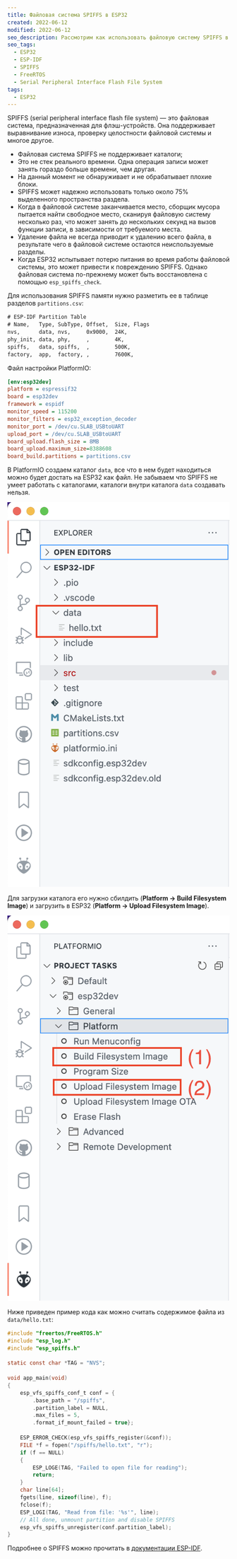 ```yaml
---
title: Файловая система SPIFFS в ESP32
created: 2022-06-12
modified: 2022-06-12
seo_description: Рассмотрим как использовать файловую систему SPIFFS в ESP32
seo_tags:
  - ESP32
  - ESP-IDF
  - SPIFFS
  - FreeRTOS
  - Serial Peripheral Interface Flash File System
tags:
  - ESP32
---
```


SPIFFS (serial peripheral interface flash file system) — это файловая система, предназначенная для флэш-устройств. Она поддерживает выравнивание износа, проверку целостности файловой системы и многое другое.

- Файловая система SPIFFS не поддерживает каталоги;
- Это не стек реального времени. Одна операция записи может занять гораздо больше времени, чем другая.
- На данный момент не обнаруживает и не обрабатывает плохие блоки.
- SPIFFS может надежно использовать только около 75% выделенного пространства раздела.
- Когда в файловой системе заканчивается место, сборщик мусора пытается найти свободное место, сканируя файловую систему несколько раз, что может занять до нескольких секунд на вызов функции записи, в зависимости от требуемого места.
- Удаление файла не всегда приводит к удалению всего файла, в результате чего в файловой системе остаются неиспользуемые разделы.
- Когда ESP32 испытывает потерю питания во время работы файловой системы, это может привести к повреждению SPIFFS. Однако файловая система по-прежнему может быть восстановлена с помощью `esp_spiffs_check`.

Для использования SPIFFS памяти нужно разметить ее в таблице разделов `partitions.csv`:

```txt
# ESP-IDF Partition Table
# Name,   Type, SubType, Offset,  Size, Flags
nvs,      data, nvs,     0x9000,  24K,
phy_init, data, phy,     ,        4K,
spiffs,   data, spiffs,  ,        500K,
factory,  app,  factory, ,        7600K,
```

Файл настройки PlatformIO:

```ini
[env:esp32dev]
platform = espressif32
board = esp32dev
framework = espidf
monitor_speed = 115200
monitor_filters = esp32_exception_decoder
monitor_port = /dev/cu.SLAB_USBtoUART
upload_port = /dev/cu.SLAB_USBtoUART
board_upload.flash_size = 8MB
board_upload.maximum_size=8388608
board_build.partitions = partitions.csv
```

В PlatformIO создаем каталог `data`, все что в нем будет находиться можно будет достать на ESP32 как файл. Не забываем что SPIFFS не умеет работать с каталогами, каталоги внутри каталога `data` создавать нельзя.

![ESP32 SPIFFS Folder](./data_folder.png)

Для загрузки каталога его нужно сбилдить (**Platform -> Build Filesystem Image**) и загрузить в ESP32 (**Platform -> Upload Filesystem Image**).

![ESP32 Build and upload SPIFFS](./steps.png)

Ниже приведен пример кода как можно считать содержимое файла из `data/hello.txt`:

```c
#include "freertos/FreeRTOS.h"
#include "esp_log.h"
#include "esp_spiffs.h"

static const char *TAG = "NVS";

void app_main(void)
{
    esp_vfs_spiffs_conf_t conf = {
        .base_path = "/spiffs",
        .partition_label = NULL,
        .max_files = 5,
        .format_if_mount_failed = true};

    ESP_ERROR_CHECK(esp_vfs_spiffs_register(&conf));
    FILE *f = fopen("/spiffs/hello.txt", "r");
    if (f == NULL)
    {
        ESP_LOGE(TAG, "Failed to open file for reading");
        return;
    }
    char line[64];
    fgets(line, sizeof(line), f);
    fclose(f);
    ESP_LOGI(TAG, "Read from file: '%s'", line);
    // All done, unmount partition and disable SPIFFS
    esp_vfs_spiffs_unregister(conf.partition_label);
}
```

Подробнее о SPIFFS можно прочитать в [документации ESP-IDF](https://docs.espressif.com/projects/esp-idf/en/latest/esp32/api-reference/storage/spiffs.html).

